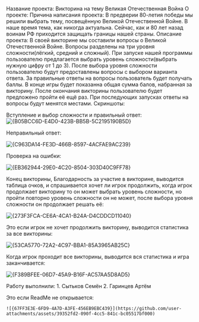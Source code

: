 Название проекта: Викторина на тему Великая Отечественная Война
О проекте: 
Причина написания проекта:
    В предверии 80-летия победы мы решили выбрать тему, посвещённую Великой Отечественной Войне. В наше время тема, как никогда актуальна. Сейчас, как и 80 лет назад воинам РФ приходится защищать границы нашей страны.
Описание проекта:
    В своей викторине мы составили вопросы о Великой Отечественной Войне.
    Вопросы разделены на три уровня сложности(лёгкий, средний и сложный). При запуске нашей программы пользователю предлагается выбрать уровень сложности(выбрать нужную цифру от 1 до 3). После выбора уровня сложности пользователю будут предоставлены вопросы с выбором варианта ответа. За правильные ответы на вопросы пользователь будет получать баллы. В конце игры будет показанна общая сумма балов, набранная за викторину. После окончания викторины пользователю будет предложено пройти её ещё раз.
    При последующих запусках ответы на вопросы будут менятся местами.
Скриншоты:

Вступление и выбор сложности и правильный ответ: 
![{B05BCC6D-E4D0-423B-BB5B-5C2195190B5D}](https://github.com/user-attachments/assets/90e87706-a1a1-4250-9256-2a643134dd6a)
        
Неправильный ответ:

![{C963DA14-FE3D-466B-8597-4ACFAE9AC239}](https://github.com/user-attachments/assets/e7bca616-f48c-46d0-840c-c09bdf967472)

Проверка на ошибки:

![{EB362944-29E0-4C20-8504-303D40C9FF78}](https://github.com/user-attachments/assets/64fa6df0-3cf2-47ad-becc-56b02e5f098d)

Конец викторины, Благодарность за участие в викторине, выводится таблица очков, и спрашивается хочет ли игрок продолжить, когда игрок продолжает викторину то он может выбрать уровень сложности, но пройти повторно уровень сложности он не может, после выбора уровня сложности он продолжает решать её:

![{273F3FCA-CE6A-4CA1-B24A-D4CDDCD11040}](https://github.com/user-attachments/assets/f1a7fc1e-84dd-4557-ac50-e04c385fd3e3)

Это если игрок не хочет продолжить викторину, выводится статистика за все викторины:

![{53CA5770-72A2-4C97-BBA1-85A3965AB25C}](https://github.com/user-attachments/assets/59b6fa72-fa0a-4970-bb10-e9ade22ca3b7)

Когда игрок проходит все викторины, выводится вся статистика и игра заканчивается:

![{F389BFEE-06D7-45A9-B16F-AC57AA5D8AD5}](https://github.com/user-attachments/assets/255b9557-46dc-4407-8140-df9152cb9116)

Работу выполнили:
    1. Сытьков Семён
    2. Гаринцев Артём

Это если ReadMe не открывается:

    ![{67FF3E3E-6FD9-4A7D-A3FE-456EB9EBC439}](https://github.com/user-attachments/assets/39352fd2-090f-4cc5-841c-bc05517bf000)















